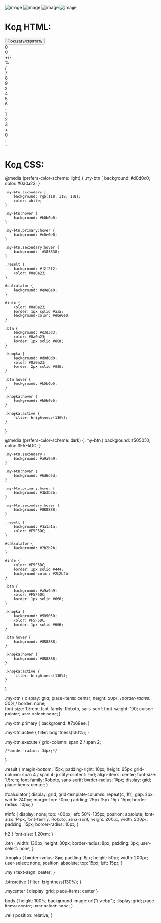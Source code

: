 ![image](https://github.com/user-attachments/assets/35d4f61f-6813-4540-8549-4426aed25204)
![image](https://github.com/user-attachments/assets/17193696-b18a-45ab-9582-f6cb6e1794fa)
![image](https://github.com/user-attachments/assets/bab47d0d-d5b5-476c-88d7-c679c68ca838)
![image](https://github.com/user-attachments/assets/2ace5e93-2c99-40bc-8529-32ccd3bf05e3)

# Код HTML: 
<!DOCTYPE html>
<html>
<head>
  <title>Калькулятор</title>
  <link rel="stylesheet" href="stylecalc.css">
</head>
<body>
    <button class="knopka" onclick="showblock()">Показать/спрятать</button>
    <div id="calculator">
        <div id="result" class="result">0</div> 
        <div id="btn_op_clear" class="my-btn secondary">C</div>
        <div id="btn_op_sign" class="my-btn secondary">+/-</div>
        <div id="btn_op_percent" class="my-btn secondary">%</div>
        <div id="btn_op_div" class="my-btn primary">/</div>
        <div id="btn_digit_7" class="my-btn">7</div>
        <div  id="btn_digit_8" class="my-btn">8</div>
        <div  id="btn_digit_9" class="my-btn">9</div>
        <div  id="btn_op_mult" class="my-btn primary">x</div>
        <div  id="btn_digit_4" class="my-btn">4</div>
        <div  id="btn_digit_5" class="my-btn">5</div>
        <div  id="btn_digit_6" class="my-btn">6</div>
        <div  id="btn_op_minus" class="my-btn primary">-</div>
        <div  id="btn_digit_1" class="my-btn">1</div>
        <div  id="btn_digit_2" class="my-btn">2</div>
        <div  id="btn_digit_3" class="my-btn">3</div>
        <div  id="btn_op_plus" class="my-btn primary">+</div>
        <div  id="btn_digit_0" class="my-btn">0</div>
        <div  id="btn_digit_dot" class="my-btn">.</div>
        <div  id="btn_op_equal" class="my-btn primary execute">=</div>
    </div>
    <div id="info" style="display: none;">
        <h2 class="my">ЛР выполнена Акуловым Антоном Дмитриевичом</h2>
        <div class="mycenter">
            <button class="my btn" onclick="window.open('https://github.com/acoola308', '_blank');">Мой GitHub</button>
        </div>
        <p>
            Цель данной лабораторной работы - <mark>знакомство</mark> с инструментами построения пользовательских интерфейсов web-сайтов:
            <mark>HTML</mark>, <mark>CSS</mark>.
        </p>
        <details>
            <summary class="my">Автор</summary>
            <p>ФИО: Акулов Антон Дмитриевич
            Группа: ИС-22</p>
        </details>
    </div>
    <script>
        function showblock() {
            const block = document.getElementById("info");
            block.style.display = block.style.display === "none" ? "block" : "none";
        }
    </script>  
</body>
</html>

# Код CSS: 
@media (prefers-color-scheme: light) {
    .my-btn {
        background: #d0d0d0;
        color:  #0a0a23;
    }

    .my-btn.secondary {
        background: rgb(118, 118, 118);
        color: white;
    }

    .my-btn:hover {
        background: #b0b0b0;
    }

    .my-btn.primary:hover {
        background: #e0e0e0; 
    }
    
    .my-btn.secondary:hover {
        background:  #383838; 
    }

    .result {
        background: #f2f2f2;
        color: #0a0a23;
    }

    #calculator {
        background: #e0e0e0;
    }

    #info {
        color: #0a0a23;
        border: 1px solid #aaa;
        background-color: #e0e0e0;
    }

    .btn {
        background: #d3d3d3;
        color: #0a0a23;
        border: 1px solid #888;
    }

    .knopka {
        background: #d0d0d0;
        color: #0a0a23;
        border: 2px solid #888;
    }

    .btn:hover {
        background: #b0b0b0;
    }

    .knopka:hover {
        background: #b0b0b0;
    }
    
    .knopka:active {
        filter: brightness(130%);
    }
}


@media (prefers-color-scheme: dark) {
    .my-btn {
        background: #505050;
        color: #F5F5DC;
    }

    .my-btn.secondary {
        background: #a9a9a9;
    }

    .my-btn:hover {
        background: #6d6d6d;
    }
    
    .my-btn.primary:hover {
        background: #3b3b3b; 
    }
    
    .my-btn.secondary:hover {
        background: #888888; 
    }

    .result {
        background: #1a1a1a;
        color: #F5F5DC;
    }

    #calculator {
        background: #2b2b2b;
    }

    #info {
        color: #F5F5DC;
        border: 1px solid #444;
        background-color: #2b2b2b;
    }

    .btn {
        background: #a9a9a9;
        color: #F5F5DC;
        border: 1px solid #666;
    }

    .knopka {
        background: #505050;
        color: #F5F5DC;
        border: 1px solid #666;
    }

    .btn:hover {
        background: #888888;
    }

    .knopka:hover {
        background: #888888;
    }

    .knopka:active {
        filter: brightness(130%);
    }
}

.my-btn {
    display: grid;
    place-items: center;
    height: 50px;
    /*border-radius: 50%;*/
    border: none;  
    font-size: 1.5rem;
    font-family: Roboto, sans-serif;
    font-weight:  100;
    cursor: pointer;
    user-select: none;
}

.my-btn.primary {
    background: #7b68ee;
}

.my-btn:active {
    filter: brightness(130%);
}


.my-btn.execute {
    grid-column: span 2 / span 2;
   
    /*border-radius: 34px;*/
}

.result {
    margin-bottom: 15px;
    padding-right: 10px;
    height: 65px;
    grid-column: span 4 / span 4;
    justify-content: end;
    align-items: center;
    font-size: 1.5rem;
    font-family: Roboto, sans-serif;
    border-radius: 10px;
    display: grid;
    place-items: center;
}

#calculator {
    display: grid;
    grid-template-columns: repeat(4, 1fr);
    gap: 8px;
    width: 240px;
    margin-top: 20px; 
    padding: 25px 15px 15px 15px;
    border-radius: 10px;
}

#info {
    display: none;
    top: 400px;
    left: 50%-135px;
    position: absolute;
    font-size: 14px;
    font-family: Roboto, sans-serif;
    height: 280px;
    width: 230px;
    padding: 15px; 
    border-radius: 10px;
}

h2 {
    font-size: 1.20em;
}


.btn {
    width: 130px;
    height: 30px;
    border-radius: 8px;
    padding: 3px;
    user-select: none;
}

.knopka {
    border-radius: 8px;
    padding: 6px;
    height: 50px;
    width: 200px;
    user-select: none;
    position: absolute;
    top: 15px;
    left: 15px;
}

.my {
    text-align: center;
}

.btn:active {
    filter: brightness(130%);
}

.mycenter {
    display: grid;
    place-items: center
}

body {
    height: 100%;
    background-image: url("i.webp");
    display: grid;
    place-items: center;
    user-select: none;
}

.rel {
    position: relative;
}
